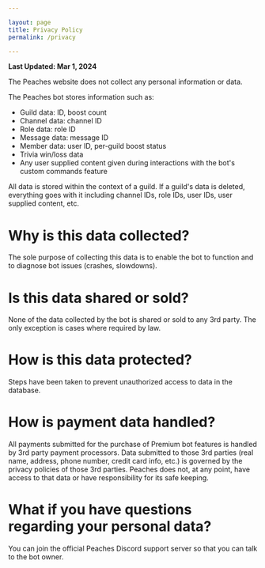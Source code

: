 ```yaml
---

layout: page
title: Privacy Policy
permalink: /privacy

---
```


**Last Updated: Mar 1, 2024**

The Peaches website does not collect any personal information or data. 

The Peaches bot stores information such as:

- Guild data: ID, boost count
- Channel data: channel ID
- Role data: role ID
- Message data: message ID
- Member data: user ID, per-guild boost status
- Trivia win/loss data
- Any user supplied content given during interactions with the bot's custom commands feature

All data is stored within the context of a guild. If a guild's data is deleted, everything goes with it including channel IDs, role IDs, user IDs, user supplied content, etc.

# Why is this data collected?

The sole purpose of collecting this data is to enable the bot to function and to diagnose bot issues (crashes, slowdowns).

# Is this data shared or sold?

None of the data collected by the bot is shared or sold to any 3rd party. The only exception is cases where required by law.

# How is this data protected?

Steps have been taken to prevent unauthorized access to data in the database.

# How is payment data handled?

All payments submitted for the purchase of Premium bot features is handled by 3rd party payment processors. Data submitted to those 3rd parties (real name, address, phone number, credit card info, etc.) is governed by the privacy policies of those 3rd parties. Peaches does not, at any point, have access to that data or have responsibility for its safe keeping.

# What if you have questions regarding your personal data?

You can join the official Peaches Discord support server so that you can talk to the bot owner.